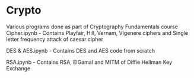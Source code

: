 # Crypto
Various programs done as part of Cryptography Fundamentals course
Cipher.ipynb - Contains Playfair, Hill, Vernam, Vigenere ciphers and Single letter frequency attack of caesar cipher

DES & AES.ipynb - Contains DES and AES code from scratch

RSA.ipynb - Contains RSA, ElGamal and MITM of Diffie Hellman Key Exchange
